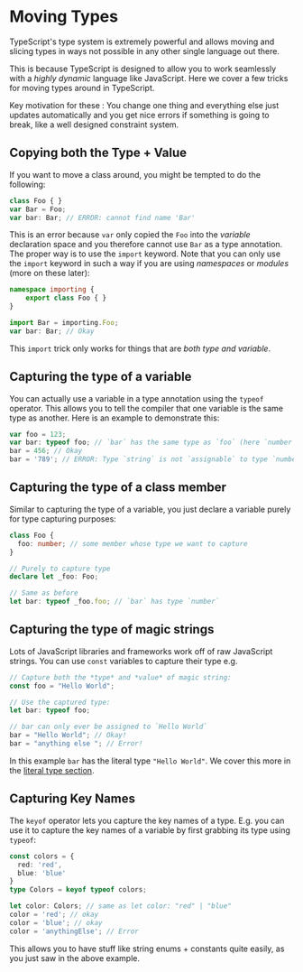 # Moving Types

TypeScript's type system is extremely powerful and allows moving and slicing types in ways not possible in any other single language out there.

This is because TypeScript is designed to allow you to work seamlessly with a *highly dynamic* language like JavaScript. Here we cover a few tricks for moving types around in TypeScript.

Key motivation for these : You change one thing and everything else just updates automatically and you get nice errors if something is going to break, like a well designed constraint system.

## Copying both the Type + Value

If you want to move a class around, you might be tempted to do the following:

```ts
class Foo { }
var Bar = Foo;
var bar: Bar; // ERROR: cannot find name 'Bar'
```

This is an error because `var` only copied the `Foo` into the *variable* declaration space and you therefore cannot use `Bar` as a type annotation. The proper way is to use the `import` keyword. Note that you can only use the `import` keyword in such a way if you are using *namespaces* or *modules* (more on these later):

```ts
namespace importing {
    export class Foo { }
}

import Bar = importing.Foo;
var bar: Bar; // Okay
```

This `import` trick only works for things that are *both type and variable*.

## Capturing the type of a variable

You can actually use a variable in a type annotation using the `typeof` operator. This allows you to tell the compiler that one variable is the same type as another. Here is an example to demonstrate this:

```ts
var foo = 123;
var bar: typeof foo; // `bar` has the same type as `foo` (here `number`)
bar = 456; // Okay
bar = '789'; // ERROR: Type `string` is not `assignable` to type `number`
```

## Capturing the type of a class member

Similar to capturing the type of a variable, you just declare a variable purely for type capturing purposes:

```ts
class Foo {
  foo: number; // some member whose type we want to capture
}

// Purely to capture type
declare let _foo: Foo;

// Same as before
let bar: typeof _foo.foo; // `bar` has type `number`
```

## Capturing the type of magic strings

Lots of JavaScript libraries and frameworks work off of raw JavaScript strings. You can use `const` variables to capture their type e.g.

```ts
// Capture both the *type* and *value* of magic string:
const foo = "Hello World";

// Use the captured type:
let bar: typeof foo;

// bar can only ever be assigned to `Hello World`
bar = "Hello World"; // Okay!
bar = "anything else "; // Error!
```

In this example `bar` has the literal type `"Hello World"`. We cover this more in the [literal type section](https://basarat.gitbooks.io/typescript/content/docs/types/literal-types.html "Literal Types").

## Capturing Key Names

The `keyof` operator lets you capture the key names of a type. E.g. you can use it to capture the key names of a variable by first grabbing its type using `typeof`:

```ts
const colors = {
  red: 'red',
  blue: 'blue'
}
type Colors = keyof typeof colors;

let color: Colors; // same as let color: "red" | "blue"
color = 'red'; // okay
color = 'blue'; // okay
color = 'anythingElse'; // Error
```

This allows you to have stuff like string enums + constants quite easily, as you just saw in the above example.

